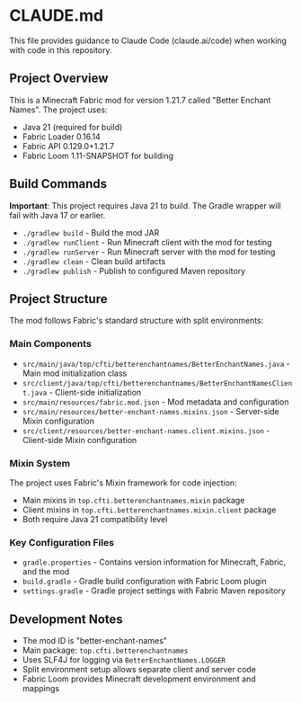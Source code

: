 # CLAUDE.md

This file provides guidance to Claude Code (claude.ai/code) when working with code in this repository.

## Project Overview

This is a Minecraft Fabric mod for version 1.21.7 called "Better Enchant Names". The project uses:
- Java 21 (required for build)
- Fabric Loader 0.16.14
- Fabric API 0.129.0+1.21.7
- Fabric Loom 1.11-SNAPSHOT for building

## Build Commands

**Important**: This project requires Java 21 to build. The Gradle wrapper will fail with Java 17 or earlier.

- `./gradlew build` - Build the mod JAR
- `./gradlew runClient` - Run Minecraft client with the mod for testing
- `./gradlew runServer` - Run Minecraft server with the mod for testing
- `./gradlew clean` - Clean build artifacts
- `./gradlew publish` - Publish to configured Maven repository

## Project Structure

The mod follows Fabric's standard structure with split environments:

### Main Components
- `src/main/java/top/cfti/betterenchantnames/BetterEnchantNames.java` - Main mod initialization class
- `src/client/java/top/cfti/betterenchantnames/BetterEnchantNamesClient.java` - Client-side initialization
- `src/main/resources/fabric.mod.json` - Mod metadata and configuration
- `src/main/resources/better-enchant-names.mixins.json` - Server-side Mixin configuration
- `src/client/resources/better-enchant-names.client.mixins.json` - Client-side Mixin configuration

### Mixin System
The project uses Fabric's Mixin framework for code injection:
- Main mixins in `top.cfti.betterenchantnames.mixin` package
- Client mixins in `top.cfti.betterenchantnames.mixin.client` package
- Both require Java 21 compatibility level

### Key Configuration Files
- `gradle.properties` - Contains version information for Minecraft, Fabric, and the mod
- `build.gradle` - Gradle build configuration with Fabric Loom plugin
- `settings.gradle` - Gradle project settings with Fabric Maven repository

## Development Notes

- The mod ID is "better-enchant-names"
- Main package: `top.cfti.betterenchantnames`
- Uses SLF4J for logging via `BetterEnchantNames.LOGGER`
- Split environment setup allows separate client and server code
- Fabric Loom provides Minecraft development environment and mappings